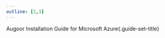 ```yaml
---
outline: [2,3]
---
```

Augoor Installation Guide for Microsoft Azure{.guide-set-title}

<!--@include: ../parts/installation.md-->